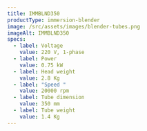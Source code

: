 ```yaml
---
title: IMMBLND350
productType: immersion-blender
image: /src/assets/images/blender-tubes.png
imageAlt: IMMBLND350
specs:
  - label: Voltage
    value: 220 V, 1-phase
  - label: Power
    value: 0.75 kW
  - label: Head weight
    value: 2.8 Kg
  - label: "Speed "
    value: 20000 rpm
  - label: Tube dimension
    value: 350 mm
  - label: Tube weight
    value: 1.4 Kg
---
```


